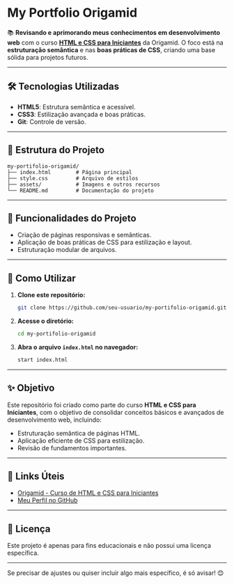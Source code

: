 # My Portfolio Origamid

📚 **Revisando e aprimorando meus conhecimentos em desenvolvimento web** com o curso **[HTML e CSS para Iniciantes](https://www.origamid.com/curso/html-e-css-para-iniciantes/)** da Origamid. O foco está na **estruturação semântica** e nas **boas práticas de CSS**, criando uma base sólida para projetos futuros.

---

## 🛠️ Tecnologias Utilizadas

- **HTML5**: Estrutura semântica e acessível.
- **CSS3**: Estilização avançada e boas práticas.
- **Git**: Controle de versão.

---

## 📂 Estrutura do Projeto

```plaintext
my-portifolio-origamid/
├── index.html        # Página principal
├── style.css         # Arquivo de estilos
├── assets/           # Imagens e outros recursos
└── README.md         # Documentação do projeto
```

---

## 📑 Funcionalidades do Projeto

- Criação de páginas responsivas e semânticas.
- Aplicação de boas práticas de CSS para estilização e layout.
- Estruturação modular de arquivos.

---

## 🚀 Como Utilizar

1. **Clone este repositório:**

   ```bash
   git clone https://github.com/seu-usuario/my-portifolio-origamid.git
   ```

2. **Acesse o diretório:**

   ```bash
   cd my-portifolio-origamid
   ```

3. **Abra o arquivo `index.html` no navegador:**

   ```bash
   start index.html
   ```

---

## ✨ Objetivo

Este repositório foi criado como parte do curso **HTML e CSS para Iniciantes**, com o objetivo de consolidar conceitos básicos e avançados de desenvolvimento web, incluindo:

- Estruturação semântica de páginas HTML.
- Aplicação eficiente de CSS para estilização.
- Revisão de fundamentos importantes.

---

## 🔗 Links Úteis

- [Origamid - Curso de HTML e CSS para Iniciantes](https://www.origamid.com/curso/html-e-css-para-iniciantes/)
- [Meu Perfil no GitHub](https://github.com/JessikaAguiar)

---

## 📝 Licença

Este projeto é apenas para fins educacionais e não possui uma licença específica.

---

Se precisar de ajustes ou quiser incluir algo mais específico, é só avisar! 😊
